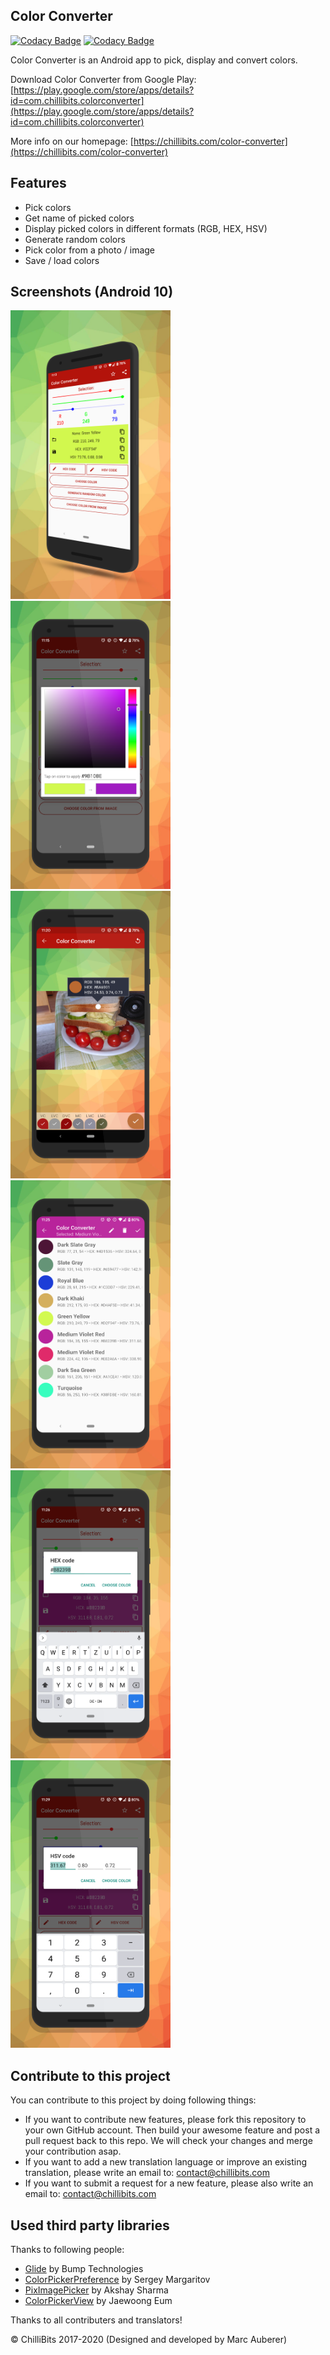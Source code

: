 ## Color Converter

[![Codacy Badge](https://api.codacy.com/project/badge/Grade/cb98dbe7ca6d46af8b385dadd618c446)](https://app.codacy.com/gh/ChilliBits/color-converter?utm_source=github.com&utm_medium=referral&utm_content=ChilliBits/color-converter&utm_campaign=Badge_Grade_Dashboard)
[![Codacy Badge](https://api.codacy.com/project/badge/Grade/cb98dbe7ca6d46af8b385dadd618c446)](https://app.codacy.com/gh/ChilliBits/color-converter?utm_source=github.com&utm_medium=referral&utm_content=ChilliBits/color-converter&utm_campaign=Badge_Grade_Dashboard)

Color Converter is an Android app to pick, display and convert colors.

Download Color Converter from Google Play: [https://play.google.com/store/apps/details?id=com.chillibits.colorconverter](https://play.google.com/store/apps/details?id=com.chillibits.colorconverter)

More info on our homepage: [https://chillibits.com/color-converter](https://chillibits.com/color-converter)

## Features

- Pick colors
- Get name of picked colors
- Display picked colors in different formats (RGB, HEX, HSV)
- Generate random colors
- Pick color from a photo / image
- Save / load colors

## Screenshots (Android 10)
<img src="https://github.com/chillibits/color-converter/raw/master/screenshots/1.png" width="256" title="Screenshot 1"><img src="https://github.com/chillibits/color-converter/raw/master/screenshots/2.png" width="256" title="Screenshot 2"><img src="https://github.com/chillibits/color-converter/raw/master/screenshots/3.png" width="256" title="Screenshot 3"><img src="https://github.com/chillibits/color-converter/raw/master/screenshots/4.png" width="256" title="Screenshot 4"><img src="https://github.com/chillibits/color-converter/raw/master/screenshots/5.png" width="256" title="Screenshot 5"><img src="https://github.com/chillibits/color-converter/raw/master/screenshots/6.png" width="256" title="Screenshot 6">

## Contribute to this project
You can contribute to this project by doing following things:

- If you want to contribute new features, please fork this repository to your own GitHub account. Then build your awesome feature and post a pull request back to this repo. We will check your changes and merge your contribution asap.
- If you want to add a new translation language or improve an existing translation, please write an email to: [contact@chillibits.com](mailto:contact@chillibits.com&subject=Add%20translation)
- If you want to submit a request for a new feature, please also write an email to: [contact@chillibits.com](mailto:contact@chillibits.com&subject=Feature%20request)

## Used third party libraries

Thanks to following people:

- [Glide](https://github.com/bumptech/glide) by Bump Technologies
- [ColorPickerPreference](https://github.com/attenzione/android-ColorPickerPreference) by Sergey Margaritov
- [PixImagePicker](https://github.com/akshay2211/PixImagePicker) by Akshay Sharma
- [ColorPickerView](https://github.com/skydoves/ColorPickerView) by Jaewoong Eum

Thanks to all contributers and translators!

© ChilliBits 2017-2020 (Designed and developed by Marc Auberer)